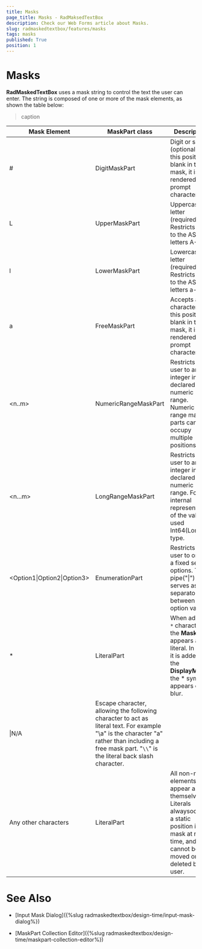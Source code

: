 ```yaml
---
title: Masks
page_title: Masks - RadMaksedTextBox
description: Check our Web Forms article about Masks.
slug: radmaskedtextbox/features/masks
tags: masks
published: True
position: 1
---
```


# Masks




**RadMaskedTextBox** uses a mask string to control the text the user can enter. The string is composed of one or more of the mask elements, as shown the table below:


>caption  

| Mask Element | MaskPart class | Description |
| ------ | ------ | ------ |
|#|DigitMaskPart|Digit or space (optional). If this position is blank in the mask, it is rendered as a prompt character.|
|L|UpperMaskPart|Uppercase letter (required). Restricts input to the ASCII letters A-Z.|
|l|LowerMaskPart|Lowercase letter (required). Restricts input to the ASCII letters a-z.|
|a|FreeMaskPart|Accepts any character. If this position is blank in the mask, it is rendered as a prompt character.|
|\<n..m\>|NumericRangeMaskPart|Restricts the user to an integer in the declared numeric range. Numeric range mask parts can occupy multiple positions.|
|\<n...m\>|LongRangeMaskPart|Restricts the user to an integer in the declared numeric range. For the internal representation of the value is used Int64(Long) type.|
|\<Option1&#124;Option2&#124;Option3\>|EnumerationPart|Restricts the user to one of a fixed set of options. The pipe("&#124;") serves as a separator between the option values.|
|*|LiteralPart|When adding ``*`` character to the **Mask** it appears as literal. In case it is added to the **DisplayMask** the \* symbol appears on blur.|
|\\|N/A|Escape character, allowing the following character to act as literal text. For example "\a" is the character "a" rather than including a free mask part. "``\\``" is the literal back slash character.|
|Any other characters|LiteralPart|All non-mask elements appear as themselves. Literals alwaysoccupy a static position in the mask at run time, and cannot be moved or deleted by the user.|



# See Also

 * [Input Mask Dialog]({%slug radmaskedtextbox/design-time/input-mask-dialog%})

 * [MaskPart Collection Editor]({%slug radmaskedtextbox/design-time/maskpart-collection-editor%})
